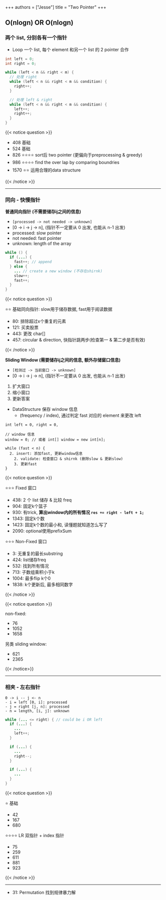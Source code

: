 +++
authors = ["Jesse"]
title = "Two Pointer"
+++

## O(nlogn) OR O(nlogn)

### 两个 list, 分别各有一个指针

- Loop 一个 list, 每个 element 和另一个 list 的 2 pointer 合作
```java
int left = 0;
int right = 0;

while (left < n && right < m) {
  // 处理 right
  while (left < n && right < m && condition) {
    right++;
  }

  // 处理 left & right
  while (left < n && right < m && condition) {
    left++;
    right++;
  }
}
```

{{< notice question >}}

- 408 基础
- 524 基础
- 826 ⭐️⭐️⭐️⭐️ sort后 two pointer (更偏向于preprocessing & greedy)
- 986 ⭐️⭐️⭐️⭐️ find the over lap by comparing boundries
- 1570 ⭐️⭐️ 运用合理的data structure

{{< /notice >}}

---

### 同向 - 快慢指针

**普通同向指针 (不需要储存ij之间的信息)**
- `[processed -> not needed -> unknown]`
- [0 -> i -> j -> n], (指针不一定要从 0 出发, 也能从 n-1 出发)
- processed: slow pointer
- not needed: fast pointer
- unknown: length of the array

```java
while () {
  if (...) {
    fast++; // append
  } else {
    ... // create a new window (不存在shirnk)
    slow++;
    fast++;
  }
}
```

{{< notice question >}}

⭐️⭐️ 基础同向指针: slow用于储存数据, fast用于阅读数据

- 80: 排除超过x个重复的元素
- 121: 买卖股票
- 443: 更改 char[]
- 457: circular & direction, 快指针跳两步(检查第一 & 第二步是否有效)

{{< /notice >}}


**Sliding Window (需要储存ij之间的信息, 额外存储窗口信息)**
- `[检测过 -> 当前窗口 -> unknown]`
- [0 -> i -> j -> n], (指针不一定要从 0 出发, 也能从 n-1 出发)

1. 扩大窗口
2. 缩小窗口
3. 更新答案

- DataStructure 保存 window 信息
  - (frequency / index), 通过判定 fast 对应的 element 来更改 left

```text
int left = 0, right = 0, 

// window 信息
window = 0; // 或者 int[] window = new int[n];

while (fast < n) {
  2. insert: 添加fast, 更新window信息
	2. validate: 检查窗口 & shirnk (删除slow & 更新slow)
	3. 更新fast
}
```

{{< notice question >}}

⭐️⭐️⭐️ Fixed 窗口

- 438: 2 个 list 储存 & 比较 freq
- 904: 固定k个篮子
- 930: 有trick, **算出window内的所有情况 `res += right - left + 1;`**
- 1343: 固定k个数
- 1423: 固定k个数的最小和, 读懂题就知道怎么写了
- 2090: optional使用prefixSum


⭐️⭐️⭐️ Non-Fixed 窗口

- 3: 无重复的最长substring
- 424: list储存freq
- 532: 找到所有情况
- 713: 子数组乘积小于k
- 1004: 最多flip k个0
- 1838: k个更新后, 最多相同数字


{{< /notice >}}


{{< notice question >}}


non-fixed:

- 76
- 1052
- 1658


另类 sliding window:

- 621
- 2365

{{< /notice>}}

---

### 相夹 - 左右指针

```text
0 -> i -- j <- n
- i = left [0, i]: processed
- j = right [j, n]: processed
- n = length, [i, j]: unknown
```

```java
while (... <= right) { // could be i OR left
  if (...) {
    ...
    left++;
  }

  if (...) {
    ...
    right--;
  }

  if (...) {
    ...
  }
}
```

{{< notice question >}}

⭐️ 基础

- 42
- 167
- 680

⭐️⭐️⭐️⭐️ LR 双指针 + index 指针

- 75
- 259
- 611
- 881
- 923

{{< /notice >}}

---

- 31: Permutation 找到规律暴力解